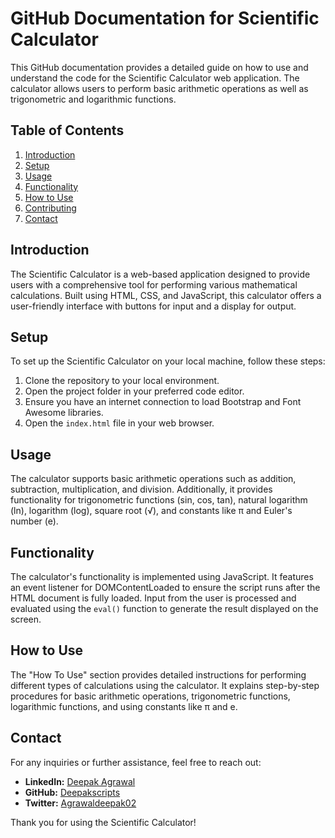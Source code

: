 # GitHub Documentation for Scientific Calculator

This GitHub documentation provides a detailed guide on how to use and understand the code for the Scientific Calculator web application. The calculator allows users to perform basic arithmetic operations as well as trigonometric and logarithmic functions.

## Table of Contents

1. [Introduction](#introduction)
2. [Setup](#setup)
3. [Usage](#usage)
4. [Functionality](#functionality)
5. [How to Use](#how-to-use)
6. [Contributing](#contributing)
7. [Contact](#contact)

## Introduction

The Scientific Calculator is a web-based application designed to provide users with a comprehensive tool for performing various mathematical calculations. Built using HTML, CSS, and JavaScript, this calculator offers a user-friendly interface with buttons for input and a display for output.

## Setup

To set up the Scientific Calculator on your local machine, follow these steps:

1. Clone the repository to your local environment.
2. Open the project folder in your preferred code editor.
3. Ensure you have an internet connection to load Bootstrap and Font Awesome libraries.
4. Open the `index.html` file in your web browser.

## Usage

The calculator supports basic arithmetic operations such as addition, subtraction, multiplication, and division. Additionally, it provides functionality for trigonometric functions (sin, cos, tan), natural logarithm (ln), logarithm (log), square root (√), and constants like π and Euler's number (e).

## Functionality

The calculator's functionality is implemented using JavaScript. It features an event listener for DOMContentLoaded to ensure the script runs after the HTML document is fully loaded. Input from the user is processed and evaluated using the `eval()` function to generate the result displayed on the screen.

## How to Use

The "How To Use" section provides detailed instructions for performing different types of calculations using the calculator. It explains step-by-step procedures for basic arithmetic operations, trigonometric functions, logarithmic functions, and using constants like π and e.

## Contact

For any inquiries or further assistance, feel free to reach out:

- **LinkedIn:** [Deepak Agrawal](https://www.linkedin.com/in/agrawaldeepak05/)
- **GitHub:** [Deepakscripts](https://github.com/Deepakscripts)
- **Twitter:** [Agrawaldeepak02](https://twitter.com/Agrawaldeepak02)

Thank you for using the Scientific Calculator!
